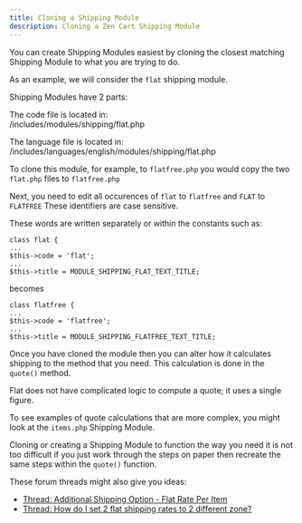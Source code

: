 ```yaml
---
title: Cloning a Shipping Module
description: Cloning a Zen Cart Shipping Module
---
```

You can create Shipping Modules easiest by cloning the closest matching Shipping Module to what you are trying to do.
 
As an example, we will consider the `flat` shipping module. 
 
Shipping Modules have 2 parts: 
  
The code file is located in:  
/includes/modules/shipping/flat.php  
  
The language file is located in:  
/includes/languages/english/modules/shipping/flat.php  
  
To clone this module, for example, to `flatfree.php` you would copy the two `flat.php` files to `flatfree.php` 
  
Next, you need to edit all occurences of `flat` to `flatfree` and `FLAT` to `FLATFREE` These identifiers are case sensitive. 
  
These words are written separately or within the constants such as:  
  

```
class flat {
... 
$this->code = 'flat';
... 
$this->title = MODULE_SHIPPING_FLAT_TEXT_TITLE;
```

becomes 

```
class flatfree {
...
$this->code = 'flatfree';
...
$this->title = MODULE_SHIPPING_FLATFREE_TEXT_TITLE;
```

Once you have cloned the module then you can alter how it calculates shipping to the method that you need.   This calculation is done in the `quote()` method. 
  
Flat does not have complicated logic to compute a quote; it 
uses a single figure. 
  
To see examples of quote calculations that are more complex, you might look
at the `items.php` Shipping Module.
  

Cloning or creating a Shipping Module to function the way you need it is not too difficult if you just work through the steps on paper then recreate the same steps within the `quote()` function. 
 
These forum threads might also give you ideas: 
* [Thread: Additional Shipping Option - Flat Rate Per Item](https://www.zen-cart.com/showthread.php?26216-Additional-Shipping-Option-Flat-Rate-Per-Item)
* [Thread: How do I set 2 flat shipping rates to 2 different zone?](https://www.zen-cart.com/showthread.php?41751-How-do-I-set-2-flat-shipping-rates-to-2-different-zone) 
 

